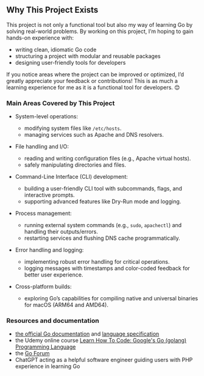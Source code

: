## Why This Project Exists

This project is not only a functional tool but also my way of learning Go by solving real-world problems. By working on this project, I’m hoping to gain hands-on experience with:

* writing clean, idiomatic Go code
* structuring a project with modular and reusable packages
* designing user-friendly tools for developers

If you notice areas where the project can be improved or optimized, I’d greatly appreciate your feedback or contributions! This is as much a learning experience for me as it is a functional tool for developers. 😊

### Main Areas Covered by This Project

* System-level operations:
    * modifying system files like `/etc/hosts`.
    * managing services such as Apache and DNS resolvers.

* File handling and I/O:
    * reading and writing configuration files (e.g., Apache virtual hosts).
    * safely manipulating directories and files.

* Command-Line Interface (CLI) development:
    * building a user-friendly CLI tool with subcommands, flags, and interactive prompts.
    * supporting advanced features like Dry-Run mode and logging.

* Process management:
    * running external system commands (e.g., `sudo`, `apachectl`) and handling their outputs/errors.
    * restarting services and flushing DNS cache programmatically.

* Error handling and logging:
    * implementing robust error handling for critical operations.
    * logging messages with timestamps and color-coded feedback for better user experience.

* Cross-platform builds:
    * exploring Go’s capabilities for compiling native and universal binaries for macOS (ARM64 and AMD64).

### Resources and documentation
* [the official Go documentation](https://go.dev/doc/) and [language specification](https://go.dev/ref/spec)
* the Udemy online course [Learn How To Code: Google's Go (golang) Programming Language](https://www.udemy.com/share/1013gw/)
* the [Go Forum](https://forum.golangbridge.org/)
* ChatGPT acting as a helpful software engineer guiding users with PHP experience in learning Go